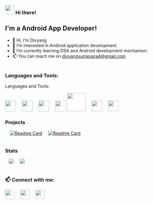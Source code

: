
### <img src="https://raw.githubusercontent.com/MartinHeinz/MartinHeinz/master/wave.gif" width="30px">  Hi there! 

## I'm a Android App Developer!
- 👋 Hi, I’m Divyang
- 👀 I’m interested in Android application development.
- 🌱 I’m currently learning DSA and Android development mechanism.
- 📫 You can reach me on divyangsumesara4@gmail.com

<!---
divyang5/divyang5 is a ✨ special ✨ repository because its `README.md` (this file) appears on your GitHub profile.
You can click the Preview link to take a look at your changes.
--->

# <!-- Used for line break -->
### Languages and Tools: 

Languages and Tools:

<!-- below it imp to use in one line otherwise the icon go in vertical -->
<img name="java" width="35px" src="https://user-images.githubusercontent.com/79574068/152517222-76bb58e7-6934-43f0-8d00-7887374452f5.png"/> &nbsp;&nbsp;&nbsp; <img name="php" width="35px" src="https://user-images.githubusercontent.com/79574068/152512423-d77b05cd-5ee4-4591-b6d3-b216dc50b24d.png"/>
&nbsp;&nbsp;&nbsp; <img name="android" width="35px" src="https://user-images.githubusercontent.com/79574068/152517630-8bf38e25-8cc0-468b-98d6-2e4b59838cfa.png"/>
&nbsp;&nbsp;&nbsp; <img name="database" width="35px" src="https://user-images.githubusercontent.com/79574068/152517214-8d0328a1-0d25-48ba-9906-1ffd057ea371.png"/>
<img name="firebase" width="60px" src="https://user-images.githubusercontent.com/79574068/152517220-a5171d29-71c9-4137-bbc2-d481d939320d.png"/>
 &nbsp;&nbsp;&nbsp; <img name="DSA" width="35px" src="https://user-images.githubusercontent.com/79574068/152517217-f29dee53-7d52-49ae-ac02-09f496c1971f.png"/> &nbsp;&nbsp;&nbsp; <img name="nodejs" width="35px" src="https://user-images.githubusercontent.com/79574068/152517224-bb3a9a60-02a6-4854-8667-b4568b299014.png"/>



### Projects

&nbsp;&nbsp;&nbsp; 
[![Readme Card](https://github-readme-stats.vercel.app/api/pin/?username=divyang5&theme=chartreuse-dark&repo=Chat-App)](https://github.com/divyang5/Chat-App) &nbsp;&nbsp;&nbsp; [![Readme Card](https://github-readme-stats.vercel.app/api/pin/?username=divyang5&theme=chartreuse-dark&repo=php-forum)](https://github.com/divyang5/php-forum)


#
### Stats

&nbsp;&nbsp;&nbsp;<img src="https://github-readme-stats.vercel.app/api?username=divyang5&layout=compact&show_icons=true&theme=chartreuse-dark" /> &nbsp;&nbsp;&nbsp; <img src="https://github-readme-stats.vercel.app/api/top-langs/?username=divyang5&theme=chartreuse-dark" />


#
### 📫 Connect with me: 

[<img name="linkedin" width="30px" src="https://user-images.githubusercontent.com/79085857/141673554-6a7f0f91-f436-4204-a680-e7b3ae05822e.png" />](https://www.linkedin.com/in/divyang-sumesara)
&nbsp;&nbsp;&nbsp; [<img name="instagram" width="30px" src="https://user-images.githubusercontent.com/79085857/141674406-bbd34b39-4985-4315-8bd8-e7502a1388ad.png" />](https://www.instagram.com/divyang.23/)
&nbsp;&nbsp;&nbsp; [<img name="twitter" width="30px" src="https://user-images.githubusercontent.com/79085857/141674271-fe1f7432-79d8-4ddf-88ed-c72ae08b73ba.png" />](https://www.twitter.com/@DivyangSumesara/)


#
